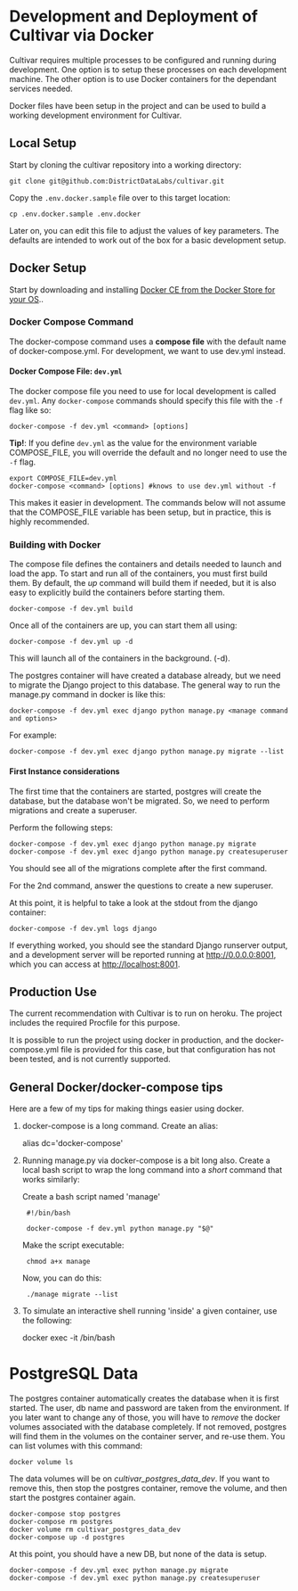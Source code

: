 # Development and Deployment of Cultivar via Docker

Cultivar requires multiple processes to be configured and running during
development. One option is to setup these processes on each development
machine. The other option is to use Docker containers for the dependant
services needed.

Docker files have been setup in the project and can be used to build a
working development environment for Cultivar.

## Local Setup

Start by cloning the cultivar repository into a working directory:

    git clone git@github.com:DistrictDataLabs/cultivar.git
    
Copy the `.env.docker.sample` file over to this target location:

    cp .env.docker.sample .env.docker
    
Later on, you can edit this file to adjust the values of key parameters. The defaults are intended to work out of the box for a basic development setup.

## Docker Setup

Start by downloading and installing [Docker CE from the Docker Store for your OS](https://www.docker.com/community-edition#/download)..

### Docker Compose Command

The docker-compose command uses a **compose file** with the
default name of docker-compose.yml. For development, we want to use
dev.yml instead.

#### Docker Compose File: `dev.yml`

The docker compose file you need to use for local development is called `dev.yml`. Any `docker-compose` commands should specify this file with the `-f` flag like so:

    docker-compose -f dev.yml <command> [options]

**Tip!**: If you define `dev.yml` as the value for the environment variable COMPOSE_FILE, you will override the default and no longer need to use the `-f` flag.

    export COMPOSE_FILE=dev.yml
    docker-compose <command> [options] #knows to use dev.yml without -f

This makes it easier in development. The commands below will not assume that the COMPOSE_FILE variable has
been setup, but in practice, this is highly recommended.

### Building with Docker

The compose file defines the containers and details needed to launch and
load the app. To start and run all of the containers, you must first
build them. By default, the _up_ command will build them if needed, but
it is also easy to explicitly build the containers before starting
them.

    docker-compose -f dev.yml build

Once all of the containers are up, you can start them all using:

    docker-compose -f dev.yml up -d

This will launch all of the containers in the background. (-d).

The postgres container will have created a database already, but we need
to migrate the Django project to this database. The general way to run
the manage.py command in docker is like this:

    docker-compose -f dev.yml exec django python manage.py <manage command and options>
    
For example:

	docker-compose -f dev.yml exec django python manage.py migrate --list


#### First Instance considerations

The first time that the containers are started, postgres will create the
database, but the database won't be migrated. So, we need to perform migrations and create a
superuser.

Perform the following steps:

    docker-compose -f dev.yml exec django python manage.py migrate
    docker-compose -f dev.yml exec django python manage.py createsuperuser

You should see all of the migrations complete after the first command.

For the 2nd command, answer the questions to create a new superuser.

At this point, it is helpful to take a look at the stdout from the
django container:

    docker-compose -f dev.yml logs django

If everything worked, you should see the standard Django runserver
output, and a development server will be reported running at
http://0.0.0.0:8001, which you can access at [http://localhost:8001](http://localhost:8001).

## Production Use

The current recommendation with Cultivar is to run on heroku. The project
includes the required Procfile for this purpose.

It is possible to run the project using docker in production, and the
docker-compose.yml file is provided for this case, but that
configuration has not been tested, and is not currently supported.

## General Docker/docker-compose tips

Here are a few of my tips for making things easier using docker.

1. docker-compose is a long command. Create an alias:

    alias dc='docker-compose'

2. Running manage.py via docker-compose is a bit long also. Create a local bash script to wrap the long command into a *short* command that works similarly:

    Create a bash script named 'manage'

        #!/bin/bash
        
        docker-compose -f dev.yml python manage.py "$@"
    
    Make the script executable:
    

		chmod a+x manage
		
	Now, you can do this:

        ./manage migrate --list

3. To simulate an interactive shell running 'inside' a given container, use the following:

    docker exec -it <container-name> /bin/bash

        
# PostgreSQL Data

The postgres container automatically creates the database when it is first started.
The user, db name and password are taken from the environment. If you later want to
change any of those, you will have to *remove* the docker volumes associated with 
the database completely. If  not removed, postgres will find them in the volumes on
the container server, and re-use them. You can list volumes with this command:

	docker volume ls
	
The data volumes will be on *cultivar_postgres_data_dev*. If you want to remove this,
then stop the postgres container, remove the volume, and then start the postgres
container again.

	docker-compose stop postgres
	docker-compose rm postgres
	docker volume rm cultivar_postgres_data_dev
	docker-compose up -d postgres
	
At this point, you should have a new DB, but none of the data is setup.

	docker-compose -f dev.yml exec python manage.py migrate
	docker-compose -f dev.yml exec python manage.py createsuperuser
	

    
